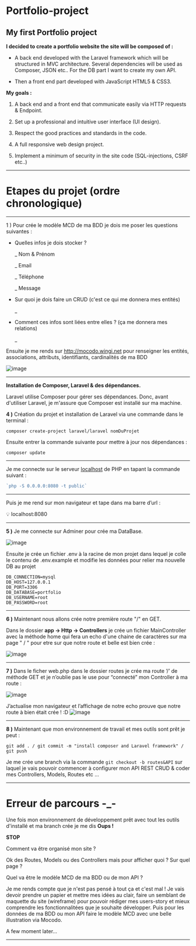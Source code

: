 # Portfolio-project
## My first Portfolio project

**I decided to create a portfolio website
the site will be composed of :**

- A back end developed with the Laravel framework which will be structured in MVC architecture.
Several dependencies will be used as Composer, JSON etc..
For the DB part I want to create my own API.

- Then a front end part developed with JavaScript HTML5 & CSS3.


**My goals :**

1) A back end and a front end that communicate easily via HTTP requests & Endpoint.

2) Set up a professional and intuitive user interface (UI design).

3) Respect the good practices and standards in the code. 

4) A full responsive web design project.

5) Implement a minimum of security in the site code (SQL-injections, CSRF etc..)

-------------------------------------------------------------------------------

# Etapes du projet (ordre chronologique)
-----
1 ) Pour crée le modèle MCD de ma BDD je dois me poser les questions suivantes :

- Quelles infos je dois stocker ?
    
    _ Nom & Prénom
    
    _ Email
    
    _ Téléphone
    
    _ Message
    
- Sur quoi je dois faire un CRUD (c'est ce qui me donnera mes entités)
    
    _ 
    
- Comment ces infos sont liées entre elles ? (ça me donnera mes relations)
 
    _

Ensuite je me rends sur http://mocodo.wingi.net pour renseigner les entités, associations, attributs, identifiants, cardinalités de ma BDD


![image](https://user-images.githubusercontent.com/104022785/181300257-44edd819-6409-4a14-b0ab-335167a27939.png)

---
**Installation de Composer, Laravel & des dépendances.**

Laravel utilise Composer pour gérer ses dépendances. Donc, avant d'utiliser Laravel, je m'assure que Composer est installé sur ma machine. 

**4 )** Création du projet et installation de Laravel via une commande dans le terminal :
```
composer create-project laravel/laravel nomDuProjet
```
Ensuite entrer la commande suivante pour mettre à jour nos dépendances :
```
composer update
```
----------------
Je me connecte sur le serveur [localhost](http://localhost) de PHP en tapant la commande suivant :

```php
`php -S 0.0.0.0:8080 -t public`
```
----
Puis je me rend sur mon navigateur et tape dans ma barre d’url :

<aside>
💡  localhost:8080
</aside>

 
----
**5 )** Je me connecte sur Adminer pour crée ma DataBase.

![image](https://user-images.githubusercontent.com/104022785/181300186-0bc67c29-adce-484d-89e0-732f4907fafa.png)


Ensuite je crée un fichier .env à la racine de mon projet dans lequel je colle le contenu de .env.example et modifie les données pour relier ma nouvelle DB au projet

```
DB_CONNECTION=mysql
DB_HOST=127.0.0.1
DB_PORT=3306
DB_DATABASE=portfolio
DB_USERNAME=root
DB_PASSWORD=root
```
----
**6 )** Maintenant nous allons crée notre première route "/" en GET.

Dans le dossier **app → Http → Controllers** je crée un fichier MainController avec la méthode home qui fera un echo d'une chaine de caractères sur ma page " / " pour etre sur que notre route et belle est bien crée :

![image](https://user-images.githubusercontent.com/104022785/181299939-8fd6ded2-34f5-4ef0-8c60-fa6549732b51.png)


----
**7 )** Dans le ficher web.php dans le dossier routes je crée ma route ‘/’ de méthode GET et je n’oublie pas le use pour “connecté” mon Controller à ma route :

![image](https://user-images.githubusercontent.com/104022785/181300069-b1d1a86d-bf37-42f8-833f-01e2e93074e8.png)


J’actualise mon navigateur et l’affichage de notre echo prouve que notre route à bien était crée ! :D
![image](https://user-images.githubusercontent.com/104022785/181300552-ee8f2357-ee0a-4d94-bb8a-3a395747d143.png)


---------
**8 )** Maintenant que mon environnement de travail et mes outils sont prêt je peut :

 ```git add . / git commit -m "install composer and Laravel framework" / git push``` 

Je me crée une branch via la commande ```git checkout -b routes&API``` sur laquel je vais pouvoir commencer à configurer mon API REST CRUD & coder mes Controllers, Models, Routes etc ...

----

# Erreur de parcours -_-

Une fois mon environnement de développement prêt avec tout les outils d'installé et ma branch crée je me dis **Oups !**

**STOP**



Comment va être organisé mon site ? 

Ok des Routes, Models ou des Controllers mais pour afficher quoi ? Sur quel page ?


Quel va être le modèle MCD de ma BDD ou de mon API ? 


Je me rends compte que je n'est pas pensé à tout ça et c'est mal ! 
Je vais devoir prendre un papier et mettre mes idées au clair, faire un semblant de maquette du site (wireframe) pour pouvoir rédiger mes users-story et mieux comprendre les fonctionnalitées que je souhaite développer. Puis pour les données de ma BDD ou mon API faire le modèle MCD avec une belle illustration via Mocodo.

A few moment later...

-------

